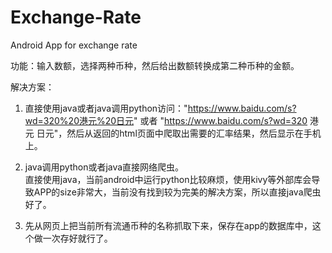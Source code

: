 # Exchange-Rate
Android App for exchange rate

功能：输入数额，选择两种币种，然后给出数额转换成第二种币种的金额。

解决方案：

1. 直接使用java或者java调用python访问："https://www.baidu.com/s?wd=320%20港元%20日元" 或者 "https://www.baidu.com/s?wd=320 港元 日元"，然后从返回的html页面中爬取出需要的汇率结果，然后显示在手机上。

2. java调用python或者java直接网络爬虫。
<br />直接使用java，当前android中运行python比较麻烦，使用kivy等外部库会导致APP的size非常大，当前没有找到较为完美的解决方案，所以直接java爬虫好了。

3. 先从网页上把当前所有流通币种的名称抓取下来，保存在app的数据库中，这个做一次存好就行了。
